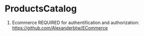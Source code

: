 # ProductsCatalog
1. Ecommerce REQUIRED for authentification and authorization: https://github.com/Alexanderbtw/ECommerce

